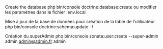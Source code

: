 Create the database 
php bin/console doctrine:database:create
ou modifier les paramètres dans le fichier .env.local

Mise à jour de la base de données pour création de la table 
de l'utilisateur
php bin/console doctrine:schema:update -f

Création du superAdmin
php bin/console sonata:user:create --super-admin admin admin@admin.fr admin

